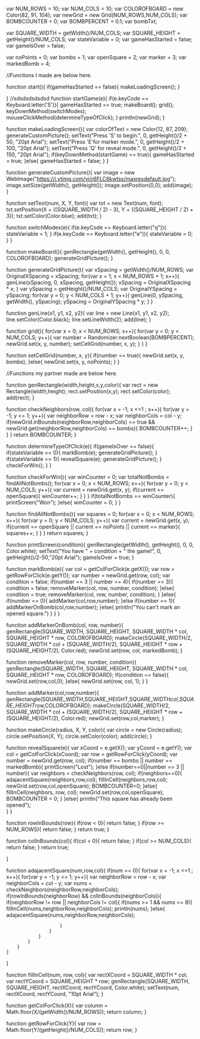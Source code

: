 var NUM_ROWS = 10;
var NUM_COLS = 10;
var COLOROFBOARD = new Color(82, 91, 104);
var newGrid  = new Grid(NUM_ROWS,NUM_COLS);
var BOMBCOUNTER = 0;
var BOMBPERCENT = 0.1;
var bombTxt;

var SQUARE_WIDTH = getWidth()/NUM_COLS;
var SQUARE_HEIGHT = getHeight()/NUM_COLS;
var stateVariable = 0;
var gameHasStarted = false;
var gameIsOver = false;

var noPoints = 0;
var bombs = 1;
var openSquare = 2;
var marker = 3;
var markedBomb = 4;

//Functions I made are below here.

function start(){
    if(gameHasStarted == false){
        makeLoadingScreen();
    }
    
}
//sdsdsdsdsdsd
function startGame(e){
    if(e.keyCode == Keyboard.letter('S')){
        gameHasStarted == true;
        makeBoard();
        grid();
        keyDownMethod(switchModes);
        mouseClickMethod(determineTypeOfClick);
    }
    println(newGrid);
}

function makeLoadingScreen(){
    var colorOfText = new Color(12, 87, 209);
    generateCustomPicture();
    setText("Press 'S' to begin.", 0, getHeight()/2 + 50, "20pt Arial");
    setText("Press 'E'for marker mode.", 0, getHeight()/2 + 100, "20pt Arial");
    setText("Press 'Q' for reveal mode.", 0, getHeight()/2 + 150, "20pt Arial");
    if(keyDownMethod(startGame) == true){
        gameHasStarted = true;
    }else{
        gameHasStarted = false;
    }
}

function generateCustomPicture(){
    var image = new WebImage("https://i.ytimg.com/vi/r6FLC6kwtss/maxresdefault.jpg");
    image.setSize(getWidth(), getHeight());
    image.setPosition(0,0);
    add(image);
}

function setText(num, X, Y, font){
    var txt = new Text(num, font);
    txt.setPosition(X + ((SQUARE_WIDTH / 2) - 3), Y + ((SQUARE_HEIGHT / 2) + 3));
    txt.setColor(Color.blue);
    add(txt);
}

function switchModes(e){
    if(e.keyCode == Keyboard.letter("q")){
        stateVariable = 1;
    }
    if(e.keyCode == Keyboard.letter("e")){
        stateVariable = 0;
    }
}

function makeBoard(){
    genRectangle(getWidth(), getHeight(), 0, 0, COLOROFBOARD);
    generateGridPicture();
}

function generateGridPicture(){
    var xSpacing = getWidth()/NUM_ROWS;
    var OriginalXSpacing = xSpacing;
    for(var x = 1; x < NUM_ROWS + 1; x++){
        genLine(xSpacing, 0, xSpacing, getHeight());
        xSpacing = OriginalXSpacing * x;
    }
    var ySpacing = getHeight()/NUM_COLS;
    var OriginalYSpacing = ySpacing;
    for(var y = 0; y < NUM_COLS + 1; y++){
        genLine(0, ySpacing, getWidth(), ySpacing);
        ySpacing = OriginalYSpacing * y;
    }
}

function genLine(x1, y1, x2, y2){
    var line = new Line(x1, y1, x2, y2);
    line.setColor(Color.black);
    line.setLineWidth(2);
    add(line);
}

function grid(){
    for(var x = 0; x < NUM_ROWS; x++){
        for(var y = 0; y < NUM_COLS; y++){
            var number = Randomizer.nextBoolean(BOMBPERCENT);
            newGrid.set(x, y, number);
            setCellGrid(number, x, y);
        }
    }
}

function setCellGrid(number, x, y){
    if(number == true){
        newGrid.set(x, y, bombs);
    }else{
        newGrid.set(x, y, noPoints);
    }
}

//Functions my partner made are below here.

function genRectangle(width,height,x,y,color){ 
    var rect = new Rectangle(width,height); 
    rect.setPosition(x,y); 
    rect.setColor(color); 
    add(rect); 
}

function checkNeighbors(row, col){
    for(var x = -1; x <=1 ; x++){
            for(var y = -1; y <= 1; y++){
                var neighborRow = row - x;
                var neighborCols = col - y;
                if(newGrid.inBounds(neighborRow,neighborCols) == true && newGrid.get(neighborRow,neighborCols) == bombs){
                    BOMBCOUNTER++;
                }
            }
    }
    return  BOMBCOUNTER;
}

function determineTypeOfClick(e){
    if(gameIsOver == false){    
        if(stateVariable == 0){
            markBomb(e);
            generateGridPicture();
        }
        if(stateVariable == 1){
            revealSquare(e);
            generateGridPicture();
        }   
        checkForWin();
    }
}

function checkForWin(){
    var winCounter = 0;
    var totalNotBombs = findAllNotBombs();
    for(var x = 0; x < NUM_ROWS; x++){
        for(var y = 0; y < NUM_COLS; y++){
            var current = newGrid.get(x, y);
            if(current == openSquare){
                winCounter++;
            }
        }
    }
    if(totalNotBombs == winCounter){
        printScreen("Won");
    }else{
        winCounter = 0;
    }
}

function findAllNotBombs(){
    var squares = 0;
    for(var x = 0; x < NUM_ROWS; x++){
        for(var y = 0; y < NUM_COLS; y++){
            var current = newGrid.get(x, y);
            if(current == openSquare || current == noPoints || current == marker){
                squares++;
            }
        }
    }
    return squares;
}


function printScreen(condition){
    genRectangle(getWidth(), getHeight(), 0, 0, Color.white);
    setText("You have " + condition + " the game!", 0, getHeight()/2-50,"20pt Arial");
    gameIsOver = true;
}

function markBomb(e){
    var col = getColForClick(e.getX());
    var row = getRowForClick(e.getY());
    var number = newGrid.get(row, col);
    var condition = false;
    if(number == 3 || number == 4){
        if(number == 3){
            condition = false;
            removeMarker(col, row, number, condition);
        }else{
            condition = true;
            removeMarker(col, row, number, condition);
        }
    }else{
        if(number == 0){
            addMarker(col,row,number);
        }else if(number == 1){
            addMarkerOnBomb(col,row,number);
        }else{
            println("You can't mark an opened square.")
        }
    }
}

function addMarkerOnBomb(col, row, number){
    genRectangle(SQUARE_WIDTH, SQUARE_HEIGHT, SQUARE_WIDTH * col, SQUARE_HEIGHT * row, COLOROFBOARD);
    makeCircle(SQUARE_WIDTH/2, SQUARE_WIDTH * col + (SQUARE_WIDTH/2), SQUARE_HEIGHT * row + (SQUARE_HEIGHT/2), Color.red);
    newGrid.set(row, col, markedBomb);
}

function removeMarker(col, row, number, condition){
    genRectangle(SQUARE_WIDTH, SQUARE_HEIGHT, SQUARE_WIDTH * col, SQUARE_HEIGHT * row, COLOROFBOARD);
    if(condition == false){
        newGrid.set(row,col,0);
    }else{
        newGrid.set(row, col, 1);
    }
}

function addMarker(col,row,number){
    genRectangle(SQUARE_WIDTH,SQUARE_HEIGHT,SQUARE_WIDTH*col,SQUARE_HEIGHT*row,COLOROFBOARD);
    makeCircle(SQUARE_WIDTH/2, SQUARE_WIDTH * col + (SQUARE_WIDTH/2), SQUARE_HEIGHT * row + (SQUARE_HEIGHT/2), Color.red);
    newGrid.set(row,col,marker);
}

function makeCircle(radius, X, Y, color){
    var circle = new Circle(radius);
    circle.setPosition(X, Y);
    circle.setColor(color);
    add(circle);
}

function revealSquare(e){
    var xCoord = e.getX();
    var yCoord = e.getY();
    var col = getColForClick(xCoord);
    var row = getRowForClick(yCoord);
    var number = newGrid.get(row, col);
    if(number == bombs || number == markedBomb){
        printScreen("Lost");
    }else if(number==0||number == 3 || number){
        var neighbors = checkNeighbors(row, col);
        if(neighbors==0){
            adajacentSquare(neighbors,row,col);
            fillInCell(neighbors,row,col);
            newGrid.set(row,col,openSquare);
            BOMBCOUNTER=0;
        }else{
            fillInCell(neighbors, row, col);
        newGrid.set(row,col,openSquare);
        BOMBCOUNTER = 0;
        }
    }else{
        println("This square has already been opened");  
    }
}

function rowInBounds(row){
    if(row < 0){
        return false;
    }
    if(row >=  NUM_ROWS){
        return false;
    }
    return true;
}

function colInBounds(col){
    if(col < 0){
        return false;
    }
    if(col >= NUM_COLS){
        return false;
    }
    return true;
    
}


function adajacentSquare(num,row,col){
    if(num == 0){
        for(var x = -1; x <=1 ; x++){
            for(var y = -1; y <= 1; y++){
                var neighborRow = row - x;
                var neighborCols = col - y;
                var nums = checkNeighbors(neighborRow,neighborCols);
                    if(rowInBounds(neighborRow) && colInBounds(neighborCols)){
                        if(neighborRow != row || neighborCols != col){
                            if(nums >= 1 && nums <= 8){
                                fillInCell(nums,neighborRow,neighborCols);
                                println(nums);
                        }else{
                            adajacentSquare(nums,neighborRow,neighborCols);
                            
                        }
                    }
                }
            }
        }
    }
}

function fillInCell(num, row, col){
    var rectXCoord = SQUARE_WIDTH * col;
    var rectYCoord = SQUARE_HEIGHT * row;
    genRectangle(SQUARE_WIDTH, SQUARE_HEIGHT, rectXCoord, rectYCoord, Color.white);
    setText(num, rectXCoord, rectYCoord, "10pt Arial");
}


function getColForClick(X){
    var column = Math.floor(X/(getWidth()/NUM_ROWS));
    return column;
}

function getRowForClick(Y){
    var row = Math.floor(Y/(getHeight()/NUM_COLS));
    return row;
}
